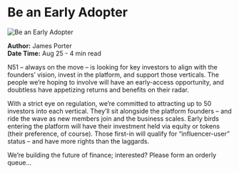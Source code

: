 # Be an Early Adopter

![Be an Early Adopter](https://uploads-ssl.webflow.com/665f9886cd4e586a9a14dc8c/667b08110321a454a813c517_image%2059.svg)

**Author:** James Porter  
**Date Time:** Aug 25 - 4 min read

N51 – always on the move – is looking for key investors to align with the founders’ vision, invest in the platform, and support those verticals. The people we’re hoping to involve will have an early-access opportunity, and doubtless have appetizing returns and benefits on their radar.

With a strict eye on regulation, we’re committed to attracting up to 50 investors into each vertical. They’ll sit alongside the platform founders – and ride the wave as new members join and the business scales. Early birds entering the platform will have their investment held via equity or tokens (their preference, of course). Those first-in will qualify for “influencer-user” status – and have more rights than the laggards.

We’re building the future of finance; interested? Please form an orderly queue…